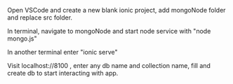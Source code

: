 Open VSCode and create a new blank ionic project, add mongoNode folder and replace src folder. 

In terminal, navigate to mongoNode and start node service with "node mongo.js"

In another terminal enter "ionic serve" 

Visit localhost://8100 , enter any db name and collection name, fill and create db to start interacting with app.
